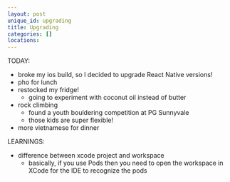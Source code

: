 ```yaml
---
layout: post
unique_id: upgrading
title: Upgrading
categories: []
locations: 
---
```


TODAY:
* broke my ios build, so I decided to upgrade React Native versions!
* pho for lunch
* restocked my fridge!
  * going to experiment with coconut oil instead of butter
* rock climbing
  * found a youth bouldering competition at PG Sunnyvale
  * those kids are super flexible!
* more vietnamese for dinner

LEARNINGS:
* difference between xcode project and workspace
  * basically, if you use Pods then you need to open the workspace in XCode for the IDE to recognize the pods

